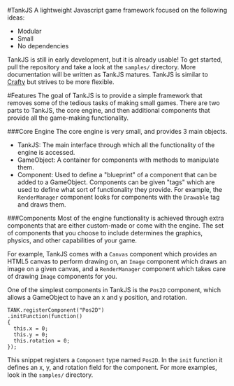 #TankJS
A lightweight Javascript game framework focused on the following ideas:

- Modular
- Small
- No dependencies

TankJS is still in early development, but it is already usable! To get started, pull the repository and take a look at the `samples/` directory. More documentation will be written as TankJS matures. TankJS is similar to [Crafty](http://craftyjs.com/) but strives to be more flexible.

#Features
The goal of TankJS is to provide  a simple framework that removes some of the tedious tasks of making small games. There are two parts to TankJS, the core engine, and then additional components that provide all the game-making functionality.

###Core Engine
The core engine is very small, and provides 3 main objects.

- TankJS: The main interface through which all the functionality of the engine is accessed.
- GameObject: A container for components with methods to manipulate them.
- Component: Used to define a "blueprint" of a component that can be added to a GameObject. Components can be given "tags" which are used to define what sort of functionality they provide. For example, the `RenderManager` component looks for components with the `Drawable` tag and draws them.

###Components
Most of the engine functionality is achieved through extra components that are either custom-made or come with the engine. The set of components that you choose to include determines the graphics, physics, and other capabilities of your game.

For example, TankJS comes with a `Canvas` component which provides an HTML5 canvas to perform drawing on, an `Image` component which draws an image on a given canvas, and a `RenderManager` component which takes care of drawing `Image` components for you.

One of the simplest components in TankJS is the `Pos2D` component, which allows a GameObject to have an x and y position, and rotation.

    TANK.registerComponent("Pos2D")
    .initFunction(function()
    {
      this.x = 0;
      this.y = 0;
      this.rotation = 0;
    });

This snippet registers a `Component` type named `Pos2D`. In the `init` function it defines an x, y, and rotation field for the component. For more examples, look in the `samples/` directory.